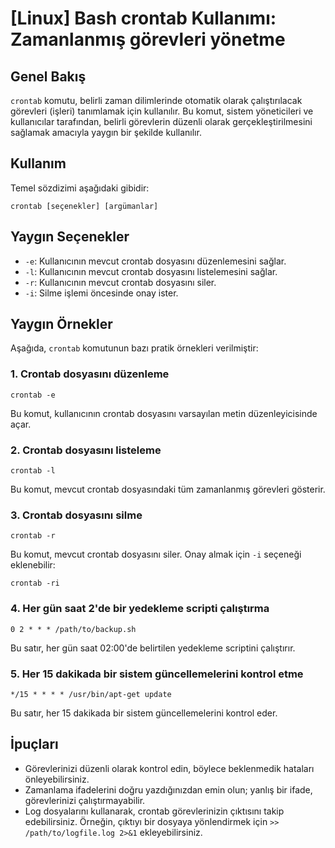 # [Linux] Bash crontab Kullanımı: Zamanlanmış görevleri yönetme

## Genel Bakış
`crontab` komutu, belirli zaman dilimlerinde otomatik olarak çalıştırılacak görevleri (işleri) tanımlamak için kullanılır. Bu komut, sistem yöneticileri ve kullanıcılar tarafından, belirli görevlerin düzenli olarak gerçekleştirilmesini sağlamak amacıyla yaygın bir şekilde kullanılır.

## Kullanım
Temel sözdizimi aşağıdaki gibidir:
```
crontab [seçenekler] [argümanlar]
```

## Yaygın Seçenekler
- `-e`: Kullanıcının mevcut crontab dosyasını düzenlemesini sağlar.
- `-l`: Kullanıcının mevcut crontab dosyasını listelemesini sağlar.
- `-r`: Kullanıcının mevcut crontab dosyasını siler.
- `-i`: Silme işlemi öncesinde onay ister.

## Yaygın Örnekler
Aşağıda, `crontab` komutunun bazı pratik örnekleri verilmiştir:

### 1. Crontab dosyasını düzenleme
```
crontab -e
```
Bu komut, kullanıcının crontab dosyasını varsayılan metin düzenleyicisinde açar.

### 2. Crontab dosyasını listeleme
```
crontab -l
```
Bu komut, mevcut crontab dosyasındaki tüm zamanlanmış görevleri gösterir.

### 3. Crontab dosyasını silme
```
crontab -r
```
Bu komut, mevcut crontab dosyasını siler. Onay almak için `-i` seçeneği eklenebilir:
```
crontab -ri
```

### 4. Her gün saat 2'de bir yedekleme scripti çalıştırma
```
0 2 * * * /path/to/backup.sh
```
Bu satır, her gün saat 02:00'de belirtilen yedekleme scriptini çalıştırır.

### 5. Her 15 dakikada bir sistem güncellemelerini kontrol etme
```
*/15 * * * * /usr/bin/apt-get update
```
Bu satır, her 15 dakikada bir sistem güncellemelerini kontrol eder.

## İpuçları
- Görevlerinizi düzenli olarak kontrol edin, böylece beklenmedik hataları önleyebilirsiniz.
- Zamanlama ifadelerini doğru yazdığınızdan emin olun; yanlış bir ifade, görevlerinizi çalıştırmayabilir.
- Log dosyalarını kullanarak, crontab görevlerinizin çıktısını takip edebilirsiniz. Örneğin, çıktıyı bir dosyaya yönlendirmek için `>> /path/to/logfile.log 2>&1` ekleyebilirsiniz.